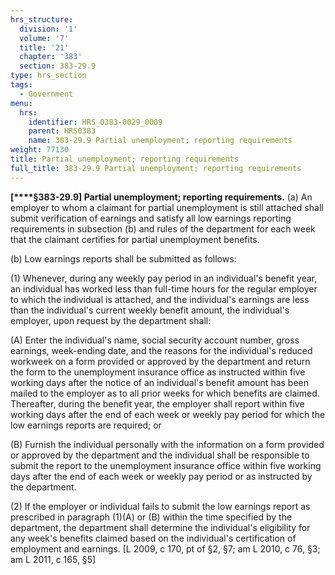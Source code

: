 ```yaml
---
hrs_structure:
  division: '1'
  volume: '7'
  title: '21'
  chapter: '383'
  section: 383-29.9
type: hrs_section
tags:
  - Government
menu:
  hrs:
    identifier: HRS_0383-0029_0009
    parent: HRS0383
    name: 383-29.9 Partial unemployment; reporting requirements
weight: 77130
title: Partial unemployment; reporting requirements
full_title: 383-29.9 Partial unemployment; reporting requirements
---
```

**[****§383-29.9] Partial unemployment; reporting requirements.** (a) An employer to whom a claimant for partial unemployment is still attached shall submit verification of earnings and satisfy all low earnings reporting requirements in subsection (b) and rules of the department for each week that the claimant certifies for partial unemployment benefits.

(b) Low earnings reports shall be submitted as follows:

(1) Whenever, during any weekly pay period in an individual's benefit year, an individual has worked less than full-time hours for the regular employer to which the individual is attached, and the individual's earnings are less than the individual's current weekly benefit amount, the individual's employer, upon request by the department shall:

(A) Enter the individual's name, social security account number, gross earnings, week-ending date, and the reasons for the individual's reduced workweek on a form provided or approved by the department and return the form to the unemployment insurance office as instructed within five working days after the notice of an individual's benefit amount has been mailed to the employer as to all prior weeks for which benefits are claimed. Thereafter, during the benefit year, the employer shall report within five working days after the end of each week or weekly pay period for which the low earnings reports are required; or

(B) Furnish the individual personally with the information on a form provided or approved by the department and the individual shall be responsible to submit the report to the unemployment insurance office within five working days after the end of each week or weekly pay period or as instructed by the department.

(2) If the employer or individual fails to submit the low earnings report as prescribed in paragraph (1)(A) or (B) within the time specified by the department, the department shall determine the individual's eligibility for any week's benefits claimed based on the individual's certification of employment and earnings. [L 2009, c 170, pt of §2, §7; am L 2010, c 76, §3; am L 2011, c 165, §5]